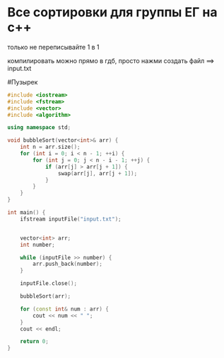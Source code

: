 # Все сортировки для группы ЕГ на c++
только не переписывайте 1 в 1




компилировать можно прямо в гдб, просто нажми создать файл ==> input.txt


#Пузырек
```cpp
#include <iostream>
#include <fstream>
#include <vector>
#include <algorithm> 

using namespace std;

void bubbleSort(vector<int>& arr) {
    int n = arr.size();
    for (int i = 0; i < n - 1; ++i) {
        for (int j = 0; j < n - i - 1; ++j) {
            if (arr[j] > arr[j + 1]) {
                swap(arr[j], arr[j + 1]);
            }
        }
    }
}

int main() {
    ifstream inputFile("input.txt");


    vector<int> arr;
    int number;

    while (inputFile >> number) {
        arr.push_back(number);
    }

    inputFile.close();

    bubbleSort(arr);

    for (const int& num : arr) {
        cout << num << " ";
    }
    cout << endl;

    return 0;
}
```
